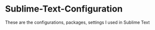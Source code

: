 # Sublime-Text-Configuration
These are the configurations, packages, settings I used in Sublime Text
